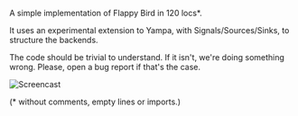 A simple implementation of Flappy Bird in 120 locs*.

It uses an experimental extension to Yampa, with Signals/Sources/Sinks,
to structure the backends.

The code should be trivial to understand. If it isn't, we're doing
something wrong. Please, open a bug report if that's the case.

![Screencast](https://github.com/keera-studios/haskell-game-programming/raw/master/examples/FlappyBird/screenshot.gif)

(* without comments, empty lines or imports.)
